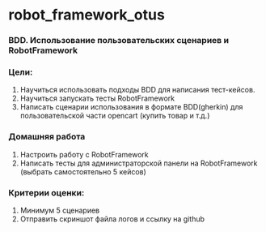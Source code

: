 # robot_framework_otus

### BDD. Использование пользовательских сценариев и RobotFramework

### Цели: 
1. Научиться использовать подходы BDD для написания тест-кейсов. 
2. Научиться запускать тесты RobotFramework
3. Написать сценарии использования в формате BDD(gherkin) для пользовательской части opencart (купить товар и т.д.)

### Домашняя работа
1. Настроить работу с RobotFramework
2. Написать тесты для администраторской панели на RobotFramework (выбрать самостоятельно 5 кейсов)

### Критерии оценки: 
1. Минимум 5 сценариев
2. Отправить скриншот файла логов и ссылку на github